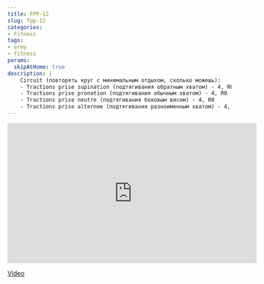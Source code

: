 ```yaml
---
title: FPP-12
slug: fpp-12
categories:
- Fitness
tags:
- army
- fitness
params:
  skipAtHome: true
description: |
    Circuit (повторять круг с минимальным отдыхом, сколько можешь):
    - Tractions prise supination (подтягивания обратным хватом) - 4, R0
    - Tractions prise pronation (подтягивания обычным хватом) - 4, R0
    - Tractions prise neutre (подтягивания боковым висом) - 4, R0
    - Tractions prise alternee (подтягивания разноименным хватом) - 4, R0
---
```

<iframe width="560" height="315" src="https://www.youtube.com/embed/3C0nCfRw9y8?si=tuCFkR0qEBqaegFU" title="YouTube video player" frameborder="0" allow="accelerometer; autoplay; clipboard-write; encrypted-media; gyroscope; picture-in-picture; web-share" allowfullscreen></iframe>

[Video](https://youtu.be/3C0nCfRw9y8?si=tuCFkR0qEBqaegFU)
